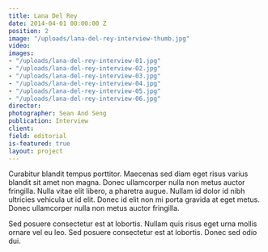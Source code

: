 ```yaml
---
title: Lana Del Rey
date: 2014-04-01 00:00:00 Z
position: 2
image: "/uploads/lana-del-rey-interview-thumb.jpg"
video: 
images:
- "/uploads/lana-del-rey-interview-01.jpg"
- "/uploads/lana-del-rey-interview-02.jpg"
- "/uploads/lana-del-rey-interview-03.jpg"
- "/uploads/lana-del-rey-interview-04.jpg"
- "/uploads/lana-del-rey-interview-05.jpg"
- "/uploads/lana-del-rey-interview-06.jpg"
director: 
photographer: Sean And Seng
publication: Interview
client: 
field: editorial
is-featured: true
layout: project
---
```


Curabitur blandit tempus porttitor. Maecenas sed diam eget risus varius blandit sit amet non magna. Donec ullamcorper nulla non metus auctor fringilla. Nulla vitae elit libero, a pharetra augue. Nullam id dolor id nibh ultricies vehicula ut id elit. Donec id elit non mi porta gravida at eget metus. Donec ullamcorper nulla non metus auctor fringilla.

Sed posuere consectetur est at lobortis. Nullam quis risus eget urna mollis ornare vel eu leo. Sed posuere consectetur est at lobortis. Donec sed odio dui.